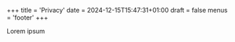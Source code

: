+++
title = 'Privacy'
date = 2024-12-15T15:47:31+01:00
draft = false
menus = 'footer'
+++


Lorem ipsum